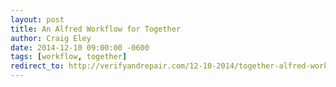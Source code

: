 ```yaml
---  
layout: post 
title: An Alfred Workflow for Together
author: Craig Eley 
date: 2014-12-10 09:00:00 -0600
tags: [workflow, together]
redirect_to: http://verifyandrepair.com/12-10-2014/together-alfred-workflow.html
---
```


